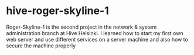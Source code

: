 # hive-roger-skyline-1
Roger-Skyline-1 is the second project in the network &amp; system administration branch at Hive Helsinki. I learned how to start my first own web server and use different services on a server machine and also how to secure the machine properly
